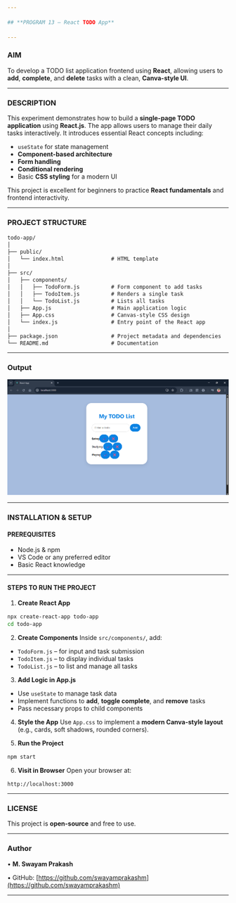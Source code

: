 ```yaml
---

## **PROGRAM 13 – React TODO App**

---
```


### **AIM**

To develop a TODO list application frontend using **React**, allowing users to **add**, **complete**, and **delete** tasks with a clean, **Canva-style UI**.

---

### **DESCRIPTION**

This experiment demonstrates how to build a **single-page TODO application** using **React.js**. The app allows users to manage their daily tasks interactively. It introduces essential React concepts including:

* `useState` for state management
* **Component-based architecture**
* **Form handling**
* **Conditional rendering**
* Basic **CSS styling** for a modern UI

This project is excellent for beginners to practice **React fundamentals** and frontend interactivity.

---

### **PROJECT STRUCTURE**

```
todo-app/
│
├── public/
│   └── index.html               # HTML template
│
├── src/
│   ├── components/
│   │   ├── TodoForm.js          # Form component to add tasks
│   │   ├── TodoItem.js          # Renders a single task
│   │   └── TodoList.js          # Lists all tasks
│   ├── App.js                   # Main application logic
│   ├── App.css                  # Canvas-style CSS design
│   └── index.js                 # Entry point of the React app
│
├── package.json                 # Project metadata and dependencies
└── README.md                    # Documentation
```

---

### **Output**

![todo-app](Output/Todolist.png)

---

### **INSTALLATION & SETUP**

#### **PREREQUISITES**

* Node.js & npm
* VS Code or any preferred editor
* Basic React knowledge

---

#### **STEPS TO RUN THE PROJECT**

1. **Create React App**

```bash
npx create-react-app todo-app
cd todo-app
```

2. **Create Components**
   Inside `src/components/`, add:

* `TodoForm.js` – for input and task submission
* `TodoItem.js` – to display individual tasks
* `TodoList.js` – to list and manage all tasks

3. **Add Logic in App.js**

* Use `useState` to manage task data
* Implement functions to **add**, **toggle complete**, and **remove** tasks
* Pass necessary props to child components

4. **Style the App**
   Use `App.css` to implement a **modern Canva-style layout** (e.g., cards, soft shadows, rounded corners).

5. **Run the Project**

```bash
npm start
```

6. **Visit in Browser**
   Open your browser at:

```
http://localhost:3000
```

---

### **LICENSE**

This project is **open-source** and free to use.

---

### **Author**

• **M. Swayam Prakash**

• GitHub: [https://github.com/swayamprakashm](https://github.com/swayamprakashm)

---